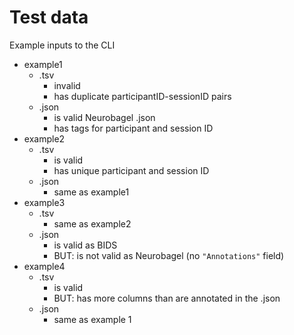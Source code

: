 # Test data

Example inputs to the CLI

- example1
  - .tsv
    - invalid
    - has duplicate participantID-sessionID pairs
  - .json
    - is valid Neurobagel .json
    - has tags for participant and session ID
- example2
  - .tsv
    - is valid
    - has unique participant and session ID
  - .json
    - same as example1
- example3
  - .tsv
    - same as example2
  - .json
    - is valid as BIDS
    - BUT: is not valid as Neurobagel (no `"Annotations"` field)
- example4
  - .tsv
    - is valid
    - BUT: has more columns than are annotated in the .json
  - .json
    - same as example 1